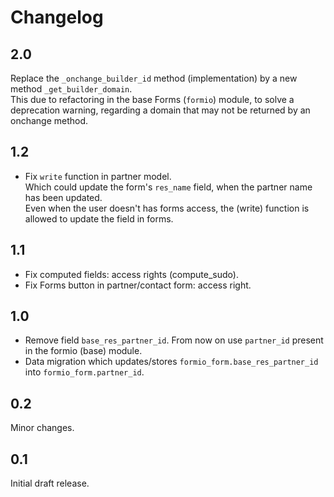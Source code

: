 # Changelog

## 2.0

Replace the `_onchange_builder_id` method (implementation) by a new method `_get_builder_domain`.\
This due to refactoring in the base Forms (`formio`) module, to solve a deprecation warning,
regarding a domain that may not be returned by an onchange method.

## 1.2

- Fix `write` function in partner model.\
Which could update the form's `res_name` field, when the partner name has been updated.\
Even when the user doesn't has forms access, the (write) function is allowed to update the field in forms.

## 1.1

- Fix computed fields: access rights (compute_sudo).
- Fix Forms button in partner/contact form: access right.

## 1.0

- Remove field `base_res_partner_id`. From now on use `partner_id` present in the formio (base) module.
- Data migration which updates/stores `formio_form.base_res_partner_id` into `formio_form.partner_id`.

## 0.2

Minor changes.

## 0.1

Initial draft release.
